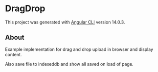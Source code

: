 # DragDrop

This project was generated with [Angular CLI](https://github.com/angular/angular-cli) version 14.0.3.

## About

Example implementation for drag and drop upload in browser and display content.

Also save file to indexeddb and show all saved on load of page.
